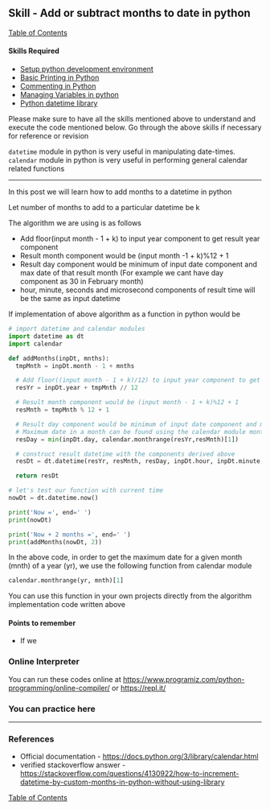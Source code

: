 ## Skill - Add or subtract months to date in python
[Table of Contents](https://nagasudhir.blogspot.com/2020/04/taming-python-table-of-contents.html)

#### Skills Required
* [Setup python development environment](https://nagasudhir.blogspot.com/2020/04/setup-python-development-environment_14.html)
* [Basic Printing in Python](https://nagasudhir.blogspot.com/2020/04/basic-printing-in-python.html)
* [Commenting in Python](https://nagasudhir.blogspot.com/2020/04/comments-in-python.html)
* [Managing Variables in python](https://nagasudhir.blogspot.com/2020/04/managing-variables-in-python.html)
* [Python datetime library](https://nagasudhir.blogspot.com/2020/05/datetime-library-in-python.html)

Please make sure to have all the skills mentioned above to understand and execute the code mentioned below. Go through the above skills if necessary for reference or revision

`datetime` module in python is very useful in manipulating date-times.
`calendar` module in python is very useful in performing general calendar related functions
<hr/>
In this post we will learn how to add months to a datetime in python

Let number of months to add to a particular datetime be k

The algorithm we are using is as follows
* Add floor(input month - 1 + k) to input year component to get result year component
* Result month component would be (input month -1 + k)%12 + 1
* Result day component would be minimum of input date component and max date of that result month (For example we cant have day component as 30 in February month)
* hour, minute, seconds and microsecond components of result time will be the same as input datetime

If implementation of above algorithm as a function in python would be
```python
# import datetime and calendar modules
import datetime as dt
import calendar

def addMonths(inpDt, mnths):
  tmpMnth = inpDt.month - 1 + mnths

  # Add floor((input month - 1 + k)/12) to input year component to get result year component
  resYr = inpDt.year + tmpMnth // 12

  # Result month component would be (input month - 1 + k)%12 + 1
  resMnth = tmpMnth % 12 + 1

  # Result day component would be minimum of input date component and max date of the result month (For example we cant have day component as 30 in February month)
  # Maximum date in a month can be found using the calendar module monthrange function as shown below
  resDay = min(inpDt.day, calendar.monthrange(resYr,resMnth)[1])

  # construct result datetime with the components derived above
  resDt = dt.datetime(resYr, resMnth, resDay, inpDt.hour, inpDt.minute, inpDt.second, inpDt.microsecond)

  return resDt

# let's test our function with current time
nowDt = dt.datetime.now()

print('Now =', end=' ')
print(nowDt)

print('Now + 2 months =', end=' ')
print(addMonths(nowDt, 2))
```

In the above code, in order to get the maximum date for a given month (mnth) of a year (yr), we use the following function from calendar module
```python
calendar.monthrange(yr, mnth)[1]
```

You can use this function in your own projects directly from the algorithm implementation code written above

#### Points to remember
* If we 

### Online Interpreter
You can run these codes online at https://www.programiz.com/python-programming/online-compiler/ or https://repl.it/

### You can practice here


<hr/>

### References
* Official documentation - https://docs.python.org/3/library/calendar.html
* verified stackoverflow answer - https://stackoverflow.com/questions/4130922/how-to-increment-datetime-by-custom-months-in-python-without-using-library

[Table of Contents](https://nagasudhir.blogspot.com/2020/04/taming-python-table-of-contents.html)

<!--stackedit_data:
eyJwcm9wZXJ0aWVzIjoidGl0bGU6IEFkZCBvciBzdWJ0cmFjdC
Btb250aHMgdG8gZGF0ZSBpbiBweXRob25cbmF1dGhvcjogTmFn
YXN1ZGhpciBQdWxsYVxuZGF0ZTogJzIwMjAtMDYtMjYnXG4iLC
JoaXN0b3J5IjpbNjk0MTA5MDk3LDY5NDEwOTA5NywtMjY5NDkw
NzAzLDEzMDY3Nzg4MjEsLTIxNDM4Mjg3MTYsMTA2ODM0MTAwMC
w3MzA5OTgxMTZdfQ==
-->